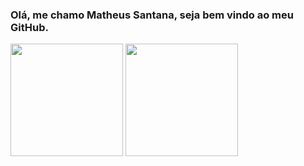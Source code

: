 ### Olá, me chamo Matheus Santana, seja bem vindo ao meu GitHub.

<div>
  <img height="180em" src="https://github-readme-stats.vercel.app/api?username=matheusosan&show_icons=true&theme=github_dark" />
  <img height="180em" src="https://github-readme-stats.vercel.app/api/top-langs/?username=matheusosan&layout=compact&theme-radical" />
</div>
